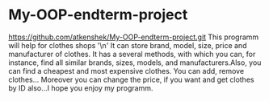 # My-OOP-endterm-project
https://github.com/atkenshek/My-OOP-endterm-project.git
This programm will help for clothes shops '\n' It can store brand, model, size, price and manufacturer of clothes. It has a several methods, with which you can, for instance, find all similar brands, sizes, models, and manufacturers.Also, you can find a cheapest and most expensive clothes. You can add, remove clothes... Moreover you can change the price, if you want and get clothes by ID also...I hope you enjoy my programm.
